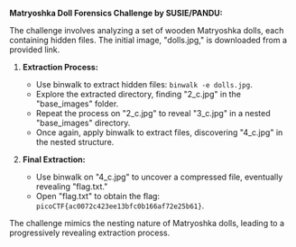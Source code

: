 **Matryoshka Doll Forensics Challenge by SUSIE/PANDU:**

The challenge involves analyzing a set of wooden Matryoshka dolls, each containing hidden files. The initial image, "dolls.jpg," is downloaded from a provided link.

1. **Extraction Process:**
   - Use binwalk to extract hidden files: `binwalk -e dolls.jpg`.
   - Explore the extracted directory, finding "2_c.jpg" in the "base_images" folder.
   - Repeat the process on "2_c.jpg" to reveal "3_c.jpg" in a nested "base_images" directory.
   - Once again, apply binwalk to extract files, discovering "4_c.jpg" in the nested structure.

2. **Final Extraction:**
   - Use binwalk on "4_c.jpg" to uncover a compressed file, eventually revealing "flag.txt."
   - Open "flag.txt" to obtain the flag: `picoCTF{ac0072c423ee13bfc0b166af72e25b61}`.

The challenge mimics the nesting nature of Matryoshka dolls, leading to a progressively revealing extraction process.

